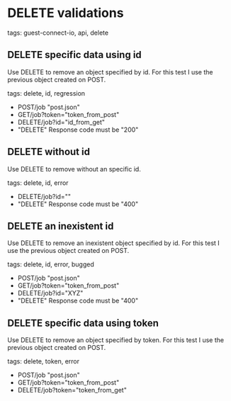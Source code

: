 # DELETE validations

tags: guest-connect-io, api, delete


## DELETE specific data using id
Use DELETE to remove an object specified by id. 
For this test I use the previous object created on POST.

tags: delete, id, regression

* POST/job "post.json"
* GET/job?token="token_from_post"
* DELETE/job?id="id_from_get"
* "DELETE" Response code must be "200"


## DELETE without id
Use DELETE to remove without an specific id.

tags: delete, id, error

* DELETE/job?id=""
* "DELETE" Response code must be "400"


## DELETE an inexistent id
Use DELETE to remove an inexistent object specified by id. 
For this test I use the previous object created on POST.

tags: delete, id, error, bugged

* POST/job "post.json"
* GET/job?token="token_from_post"
* DELETE/job?id="XYZ"
* "DELETE" Response code must be "400"


## DELETE specific data using token

Use DELETE to remove an object specified by token. 
For this test I use the previous object created on POST.

tags: delete, token, error

* POST/job "post.json"
* GET/job?token="token_from_post"
* DELETE/job?token="token_from_get"